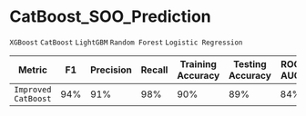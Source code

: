 # CatBoost_SOO_Prediction



`XGBoost`
`CatBoost`
`LightGBM`
`Random Forest`
`Logistic Regression`

|       Metric      | F1 | Precision | Recall | Training Accuracy | Testing Accuracy | ROC AUC |
|-------------------|----|-----------|--------|-------------------|------------------|---------|
|`Improved CatBoost`|94% |91%|98%|90%|89%|84%|
